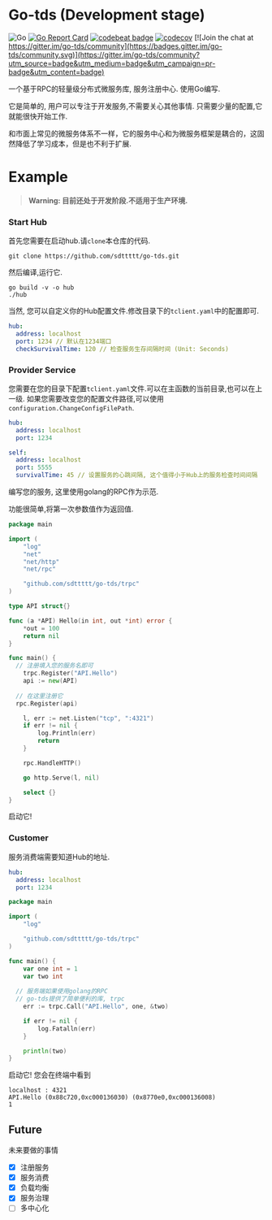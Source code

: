 # Go-tds (Development stage)

![Go](https://github.com/sdttttt/go-tds/workflows/Go/badge.svg)
[![Go Report Card](https://goreportcard.com/badge/github.com/sdttttt/go-tds)](https://goreportcard.com/report/github.com/sdttttt/go-tds)
[![codebeat badge](https://codebeat.co/badges/9040bc68-655c-4d3e-be12-661554bacecf)](https://codebeat.co/projects/github-com-sdttttt-go-tds-master)
[![codecov](https://codecov.io/gh/sdttttt/go-tds/branch/master/graph/badge.svg)](https://codecov.io/gh/sdttttt/go-tds) [![Join the chat at https://gitter.im/go-tds/community](https://badges.gitter.im/go-tds/community.svg)](https://gitter.im/go-tds/community?utm_source=badge&utm_medium=badge&utm_campaign=pr-badge&utm_content=badge)

一个基于RPC的轻量级分布式微服务库, 服务注册中心.
使用Go编写.

它是简单的, 用户可以专注于开发服务,不需要关心其他事情.
只需要少量的配置,它就能很快开始工作.

和市面上常见的微服务体系不一样，它的服务中心和为微服务框架是耦合的，这固然降低了学习成本，但是也不利于扩展.

# Example

> **Warning: 目前还处于开发阶段.不适用于生产环境.**

### Start Hub

首先您需要在启动hub.请`clone`本仓库的代码.

```shell
git clone https://github.com/sdttttt/go-tds.git
```

然后编译,运行它.

```
go build -v -o hub
./hub
```

当然, 您可以自定义你的Hub配置文件.修改目录下的`tclient.yaml`中的配置即可.

```yaml
hub:
  address: localhost
  port: 1234 // 默认在1234端口
  checkSurvivalTime: 120 // 检查服务生存间隔时间 (Unit: Seconds)
```

### Provider Service

您需要在您的目录下配置`tclient.yaml`文件.可以在主函数的当前目录,也可以在上一级.
如果您需要改变您的配置文件路径,可以使用`configuration.ChangeConfigFilePath`.

```yaml
hub:
  address: localhost
  port: 1234

self:
  address: localhost
  port: 5555
  survivalTime: 45 // 设置服务的心跳间隔, 这个值得小于Hub上的服务检查时间间隔
```

编写您的服务, 这里使用golang的RPC作为示范.

功能很简单,将第一次参数值作为返回值.

```go
package main

import (
	"log"
	"net"
	"net/http"
	"net/rpc"

	"github.com/sdttttt/go-tds/trpc"
)

type API struct{}

func (a *API) Hello(in int, out *int) error {
	*out = 100
	return nil
}

func main() {
  // 注册填入您的服务名即可
	trpc.Register("API.Hello")
	api := new(API)
  
  // 在这里注册它
  rpc.Register(api)

	l, err := net.Listen("tcp", ":4321")
	if err != nil {
		log.Println(err)
		return
	}

	rpc.HandleHTTP()

	go http.Serve(l, nil)

	select {}
}

```

启动它!

### Customer

服务消费端需要知道Hub的地址.

```yaml
hub:
  address: localhost
  port: 1234
```


```go
package main

import (
	"log"

	"github.com/sdttttt/go-tds/trpc"
)

func main() {
	var one int = 1
	var two int
  
  // 服务端如果使用golang的RPC
  // go-tds提供了简单便利的库, trpc
	err := trpc.Call("API.Hello", one, &two)

	if err != nil {
		log.Fatalln(err)
	}

	println(two)
}

```

启动它! 您会在终端中看到

```shell
localhost : 4321
API.Hello (0x88c720,0xc000136030) (0x8770e0,0xc000136008)
1
```

## Future

未来要做的事情

- [x] 注册服务
- [x] 服务消费
- [x] 负载均衡
- [x] 服务治理
- [ ] 多中心化
